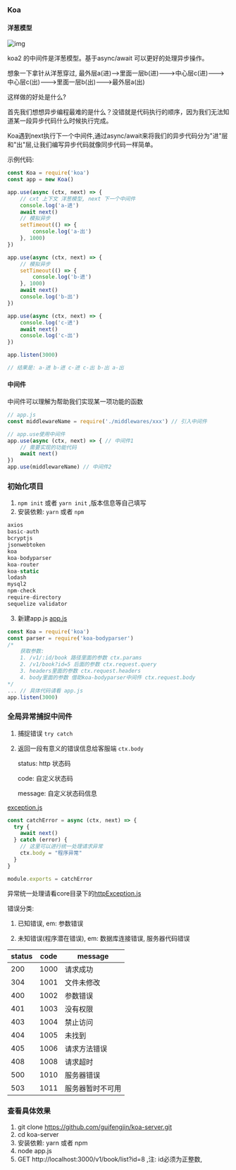 ### Koa

#### 洋葱模型

![img](http://www.json119.com/content/images/2018/10/1.png)

koa2 的中间件是洋葱模型。基于async/await 可以更好的处理异步操作。

想象一下拿针从洋葱穿过, 最外层a(进)-->里面一层b(进)--->中心层c(进)--->中心层c(出)--->里面一层b(出)--->最外层a(出)

这样做的好处是什么?

首先我们想想异步编程最难的是什么？没错就是代码执行的顺序，因为我们无法知道某一段异步代码什么时候执行完成。

Koa遇到next执行下一个中间件,通过async/await来将我们的异步代码分为"进"层和"出"层,让我们编写异步代码就像同步代码一样简单。

示例代码:
```js
const Koa = require('koa')
const app = new Koa()

app.use(async (ctx, next) => {
    // cxt 上下文 洋葱模型, next 下一个中间件
    console.log('a-进')
    await next()
    // 模拟异步
    setTimeout(() => {
    	console.log('a-出')
    }, 1000)
})

app.use(async (ctx, next) => {
    // 模拟异步
    setTimeout(() => {
    	console.log('b-进')
    }, 1000)
    await next()
    console.log('b-出')
})

app.use(async (ctx, next) => {
    console.log('c-进')
    await next()
    console.log('c-出')
})

app.listen(3000)

// 结果是: a-进 b-进 c-进 c-出 b-出 a-出
``` 

#### 中间件

中间件可以理解为帮助我们实现某一项功能的函数
```js
// app.js
const middlewareName = require('./middlewares/xxx') // 引入中间件

// app.use使用中间件
app.use(async (ctx, next) => { // 中间件1
    // 需要实现的功能代码
    await next()
})
app.use(middlewareName) // 中间件2
```

### 初始化项目

1. `npm init` 或者 `yarn init` ,版本信息等自己填写
2. 安装依赖: `yarn` 或者 `npm`
```js
axios 
basic-auth 
bcryptjs 
jsonwebtoken 
koa 
koa-bodyparser 
koa-router
koa-static 
lodash 
mysql2 
npm-check 
require-directory 
sequelize validator
```
3. 新建app.js
[app.js](https://github.com/guifengjin/koa-server/blob/master/app.js)
```js
const Koa = require('koa')
const parser = require('koa-bodyparser')
/*
    获取参数:
    1. /v1/:id/book 路径里面的参数 ctx.params
    2. /v1/book?id=5 后面的参数 ctx.request.query
    3. headers里面的参数 ctx.request.headers
    4. body里面的参数 借助koa-bodyparser中间件 ctx.request.body
*/
... // 具体代码请看 app.js
app.listen(3000)
```

### 全局异常捕捉中间件

1. 捕捉错误 `try catch`
2. 返回一段有意义的错误信息给客服端 `ctx.body`

	status: http 状态码
	
	code: 自定义状态码
	
	message: 自定义状态码信息

[exception.js](https://github.com/guifengjin/koa-server/blob/master/middlewares/exception.js)
```js
const catchError = async (ctx, next) => {
  try {
    await next()
  } catch (error) {
	// 这里可以进行统一处理请求异常
    ctx.body = "程序异常"
  }
}

module.exports = catchError
```
异常统一处理请看core目录下的[httpException.js](https://github.com/guifengjin/koa-server/blob/master/core/httpException.js)

错误分类:

1. 已知错误, em: 参数错误

2. 未知错误(程序潜在错误), em: 数据库连接错误, 服务器代码错误  
 
| status | code | message |  
| --- | --- | --- |
| 200 | 1000 | 请求成功 |
| 304 | 1001 | 文件未修改 |
| 400 | 1002 | 参数错误 |
| 401 | 1003 | 没有权限 |  
| 403 | 1004 | 禁止访问 |
| 404 | 1005 | 未找到 | 
| 405 | 1006 | 请求方法错误 |
| 408 | 1008 | 请求超时 |
| 500 | 1010 | 服务器错误 |
| 503 | 1011 | 服务器暂时不可用 |


### 查看具体效果

1. git clone https://github.com/guifengjin/koa-server.git
2. cd koa-server
3. 安装依赖: yarn 或者 npm
4. node app.js
5. GET http://localhost:3000/v1/book/list?id=8 ,注: id必须为正整数, 
